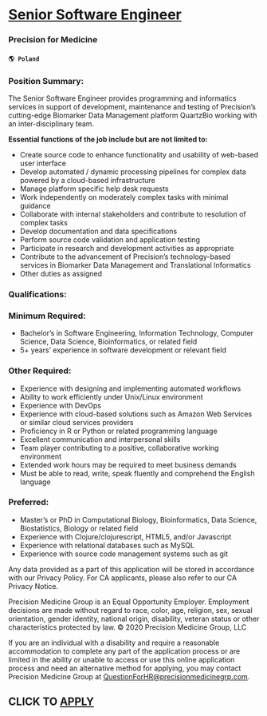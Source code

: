 # [Senior Software Engineer](https://www.remotewlb.com/apply/senior-software-engineer-66801)  
### Precision for Medicine  
#### `🌎 Poland`  

### Position Summary:

The Senior Software Engineer provides programming and informatics services in support of development, maintenance and testing of Precision’s cutting-edge Biomarker Data Management platform QuartzBio working with an inter-disciplinary team.

 **Essential functions of the job include but are not limited to:**

  * Create source code to enhance functionality and usability of web-based user interface
  * Develop automated / dynamic processing pipelines for complex data powered by a cloud-based infrastructure
  * Manage platform specific help desk requests
  * Work independently on moderately complex tasks with minimal guidance
  * Collaborate with internal stakeholders and contribute to resolution of complex tasks
  * Develop documentation and data specifications
  * Perform source code validation and application testing
  * Participate in research and development activities as appropriate
  * Contribute to the advancement of Precision’s technology-based services in Biomarker Data Management and Translational Informatics
  * Other duties as assigned

### Qualifications:

### Minimum Required:

  * Bachelor’s in Software Engineering, Information Technology, Computer Science, Data Science, Bioinformatics, or related field
  * 5+ years’ experience in software development or relevant field

### Other Required:

  * Experience with designing and implementing automated workflows
  * Ability to work efficiently under Unix/Linux environment
  * Experience with DevOps
  * Experience with cloud-based solutions such as Amazon Web Services or similar cloud services providers
  * Proficiency in R or Python or related programming language
  * Excellent communication and interpersonal skills
  * Team player contributing to a positive, collaborative working environment
  * Extended work hours may be required to meet business demands
  * Must be able to read, write, speak fluently and comprehend the English language

### Preferred:

  * Master’s or PhD in Computational Biology, Bioinformatics, Data Science, Biostatistics, Biology or related field
  * Experience with Clojure/clojurescript, HTML5, and/or Javascript
  * Experience with relational databases such as MySQL
  * Experience with source code management systems such as git

Any data provided as a part of this application will be stored in accordance with our Privacy Policy. For CA applicants, please also refer to our CA Privacy Notice.

Precision Medicine Group is an Equal Opportunity Employer. Employment decisions are made without regard to race, color, age, religion, sex, sexual orientation, gender identity, national origin, disability, veteran status or other characteristics protected by law. © 2020 Precision Medicine Group, LLC

If you are an individual with a disability and require a reasonable accommodation to complete any part of the application process or are limited in the ability or unable to access or use this online application process and need an alternative method for applying, you may contact Precision Medicine Group at QuestionForHR@precisionmedicinegrp.com.

  
## CLICK TO [APPLY](https://www.remotewlb.com/apply/senior-software-engineer-66801)

